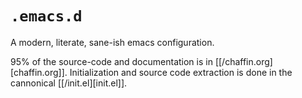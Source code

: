 # `.emacs.d`

A modern, literate, sane-ish emacs configuration. 

95% of the source-code and documentation is in [[/chaffin.org][chaffin.org]]. Initialization and source code extraction is done in the cannonical [[/init.el][init.el]].


